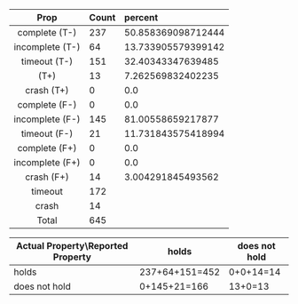 
| Prop | Count | percent |
|:----:|:------|:--|
|complete   (T-)|237| 50.858369098712444 |
|incomplete (T-)|64|13.733905579399142 |
|timeout    (T-)|151|32.40343347639485 |
|           (T+)|13|7.262569832402235 |
|crash      (T+)|0|0.0 |
|complete   (F-)|0|0.0 |
|incomplete (F-)|145|81.00558659217877 |
|timeout    (F-)|21|11.731843575418994 |
|complete   (F+)|0|0.0 |
|incomplete (F+)|0|0.0 |
|crash      (F+)|14|3.004291845493562 |
|timeout        |172|
|crash          |14|
|Total          |645|

| Actual Property\Reported Property | holds | does not hold |
|------------------------------------|-------|---------------|
| holds | 237+64+151=452 | 0+0+14=14 |
| does not hold | 0+145+21=166 | 13+0=13 |

